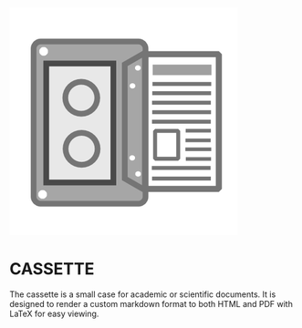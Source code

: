
<img src="https://raw.githubusercontent.com/bradleyrp/cassette/master/cas/sources/cassette.png" style="max-height:80;max-width:80;"/>

CASSETTE
========

The cassette is a small case for academic or scientific documents.
It is designed to render a custom markdown format to both HTML and 
PDF with LaTeX for easy viewing.